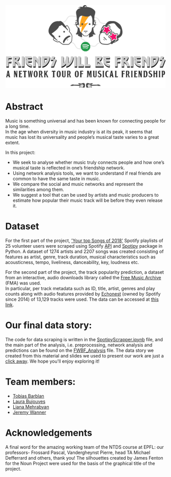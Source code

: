 ![alt text](https://github.com/JCrobe/NTDS19_FWBF/blob/master/FWBF_NTDS_Graphics.png)

# Abstract
Music  is  something  universal and has been known for connecting people for a long time.   
In the age when diversity in music industry is at its peak, it seems that music has lost its universality and people’s musical taste varies to a great extent.

In this project:

* We seek to analyse whether music truly connects people and how one’s musical taste is reflected in one’s friendship network.  
* Using network analysis tools, we want to understand if real friends are common to have the same taste in music.
* We compare the social and music networks and represent the similarities among them.
* We suggest a tool that can be used by artists and music producers to estimate how popular their music track will be before they even release it.


# Dataset
For the first part of the project, ['Your top Songs of 2018'](spotifywrapped.com) Spotify playlists of 25 volunteer users were scraped using Spotify [API](https://developer.spotify.com/documentation/web-api/) and [Spotipy](https://github.com/plamere/spotipy) package in Python.
A dataset of 1274 artists and 2207 songs was created consisting of features as artist,  genre,  track  duration, musical characteristics such as acousticness, tempo, liveliness, danceability, key, loudness etc.

For the second part of the project, the track popularity prediction, a dataset from an interactive, audio downloads library  called the [Free  Music  Archive](http://www.freemusicarchive.org/) (FMA) was used.   
In  particular, per track metadata such as ID, title, artist, genres and play counts along  with  audio  features  provided  by [Echonest](http://the.echonest.com/) (owned by Spotify since 2014) of 13,129 tracks were used.
The data can be accessed at [this link](https://github.com/mdeff/fma).

# Our final data story:
The code for data scraping is written in the [SpotipyScrapper.ipynb](https://github.com/JCrobe/NTDS19_FWBF/blob/master/SpotipyScrapper.ipynb) file, and the main part of the analysis, i.e. preprocessing, network analysis and predictions can be found on the [FWBF_Analysis](https://github.com/JCrobe/NTDS19_FWBF/blob/master/FWBF_Analysis.ipynb) file. The data story we created from this material and slides we used to present our work are just a [click away](https://drive.google.com/drive/folders/1J6MsVLlporCuafAk5HRxlQcDVDAnDyy4?usp=sharing). We hope you'll enjoy exploring it!

# Team members:

* <a href="mailto:tobias.barblan@epfl.ch">Tobias Barblan</a>
* <a href="mailto:laura.bujouves@epfl.ch">Laura Bujouves</a>
* <a href="mailto:liana.mehrabyan@epfl.ch">Liana Mehrabyan</a>
* <a href="mailto:jeremy.wanner@epfl.ch">Jeremy Wanner</a>

# Acknowledgements
A final word for the amazing working team of the NTDS course at EPFL: our professors- Frossard Pascal, Vandergheynst Pierre, head TA Michael Defferrard and others, thank you! The silhouettes created by James Fenton for the Noun Project were used for the basis of the graphical title of the project.
